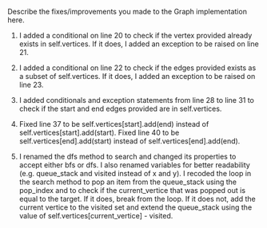 Describe the fixes/improvements you made to the Graph implementation here.

1. I added a conditional on line 20 to check if the vertex provided already exists in self.vertices. If it does, I added an exception to be raised on line 21. 

2. I added a conditional on line 22 to check if the edges provided exists as a subset of self.vertices. If it does, I added an exception to be raised on line 23. 

3. I added conditionals and exception statements from line 28 to line 31 to check if the start and end edges provided are in self.vertices. 

4. Fixed line 37 to be self.vertices[start].add(end) instead of self.vertices[start].add(start). Fixed line 40 to be self.vertices[end].add(start) instead of self.vertices[end].add(end).  

5. I renamed the dfs method to search and changed its properties to accept either bfs or dfs. I also renamed variables for better readability (e.g. queue_stack and visited instead of x and y). I recoded the loop in the search method to pop an item from the queue_stack using the pop_index and to check if the current_vertice that was popped out is equal to the target. If it does, break from the loop. If it does not, add the current vertice to the visited set and extend the queue_stack using the value of self.vertices[current_vertice] - visited. 